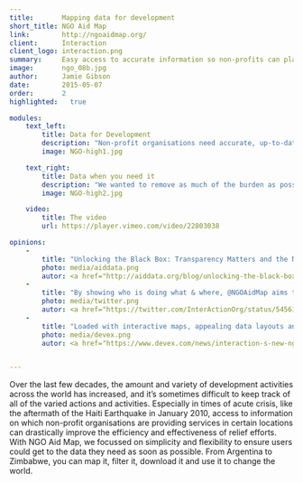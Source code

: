 ```yaml
---
title:       Mapping data for development
short_title: NGO Aid Map
link:        http://ngoaidmap.org/
client:      Interaction
client_logo: interaction.png
summary:     Easy access to accurate information so non-profits can plan effective development actions
image:       ngo_08b.jpg
author:      Jamie Gibson
date:        2015-05-07
order:       2
highlighted:   true

modules:
    text_left:
        title: Data for Development
        description: "Non-profit organisations need accurate, up-to-date data so they can plan new activities, coordinate existing work and report on what they’ve done. With NGO Aid Map you can quickly find out which activities are happening in a particular sector or geographic area." 
        image: NGO-high1.jpg

    text_right:
        title: Data when you need it 
        description: "We wanted to remove as much of the burden as possible involved in finding, entering or updating data, making the process quick and easy. This is especially important when trying to mobilise emergency responses: NGO Aid Map was used in Haiti after the 2010 earthquake and recently in the Horn of Africa." 
        image: NGO-high2.jpg

    video:
        title: The video
        url: https://player.vimeo.com/video/22803038

opinions:
    -
        title: "Unlocking the Black Box: Transparency Matters and the NGO Aid Map"
        photo: media/aiddata.png
        autor: <a href="http://aiddata.org/blog/unlocking-the-black-box-transparency-matters-and-the-ngo-aid-map"> Harsh Desai and Dan Kent, AidData</a>
    -
        title: "By showing who is doing what & where, @NGOAidMap aims to help #NGOs make smarter decisions:"
        photo: media/twitter.png
        autor: <a href="https://twitter.com/InterActionOrg/status/545610446204465153">InterAction</a>
    -
        title: "Loaded with interactive maps, appealing data layouts and rich multimedia, NGO Aid Map serves as an information hub for a broad spectrum of audiences"
        photo: media/devex.png
        autor: <a href="https://www.devex.com/news/interaction-s-new-ngo-aid-maap-74491">Sivaram Ramachandran</a>


---
```

Over the last few decades, the amount and variety of development activities across the world has increased, and it’s sometimes difficult to keep track of all of the varied actions and activities. Especially in times of acute crisis, like the aftermath of the Haiti Earthquake in January 2010, access to information on which non-profit organisations are providing services in certain locations can drastically improve the efficiency and effectiveness of relief efforts. With NGO Aid Map, we focussed on simplicity and flexibility to ensure users could get to the data they need as soon as possible. From Argentina to Zimbabwe, you can map it, filter it, download it and use it to change the world. 

